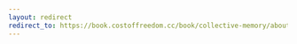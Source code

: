 ```yaml
---
layout: redirect
redirect_to: https://book.costoffreedom.cc/book/collective-memory/about-bassel.html
---
```

